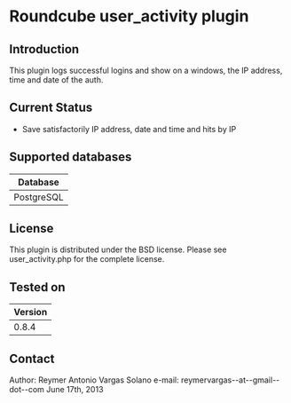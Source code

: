 Roundcube user_activity plugin
================================

Introduction
------------

This plugin logs successful logins  and show on a windows, the IP address, time and date of the auth.


Current Status
-------------------
* Save satisfactorily IP address, date and time and hits by  IP

Supported databases
-------------------

| Database    |
| ----------- |
| PostgreSQL  |

License 
-------

This plugin is distributed under the BSD license. Please see user_activity.php for the complete license.

Tested on
---------

| Version |
| ----------- |
| 0.8.4       |


Contact
-------

Author: Reymer Antonio Vargas Solano
e-mail: reymervargas--at--gmail--dot--com
June 17th, 2013
